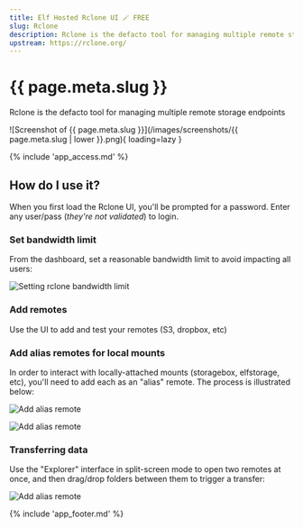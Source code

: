 ```yaml
---
title: Elf Hosted Rclone UI 🪄 FREE
slug: Rclone
description: Rclone is the defacto tool for managing multiple remote storage endpoints
upstream: https://rclone.org/
---
```


# {{ page.meta.slug }}

Rclone is the defacto tool for managing multiple remote storage endpoints

![Screenshot of {{ page.meta.slug }}](/images/screenshots/{{ page.meta.slug | lower }}.png){ loading=lazy }

{% include 'app_access.md' %}

## How do I use it?

When you first load the Rclone UI, you'll be prompted for a password. Enter any user/pass (*they're not validated*) to login.

### Set bandwidth limit

From the dashboard, set a reasonable bandwidth limit to avoid impacting all users:

![Setting rclone bandwidth limit](/images/rclone-bandwidth.png)

### Add remotes

Use the UI to add and test your remotes (S3, dropbox, etc)

### Add alias remotes for local mounts

In order to interact with locally-attached mounts (storagebox, elfstorage, etc), you'll need to add each as an "alias" remote. The process is illustrated below:

![Add alias remote](/images/rclone-add-remote-1.png)

![Add alias remote](/images/rclone-add-remote-2.png)

### Transferring data

Use the "Explorer" interface in split-screen mode to open two remotes at once, and then drag/drop folders between them to trigger a transfer:

![Add alias remote](/images/rclone-add-remote-3.png)

{% include 'app_footer.md' %}